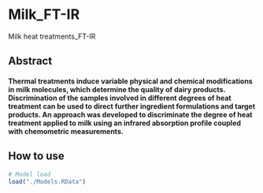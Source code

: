 # Milk_FT-IR
Milk heat treatments_FT-IR

## Abstract

#### Thermal treatments induce variable physical and chemical modifications in milk molecules, which determine the quality of dairy products. Discrimination of the samples involved in different degrees of heat treatment can be used to direct further ingredient formulations and target products. An approach was developed to discriminate the degree of heat treatment applied to milk using an infrared absorption profile coupled with chemometric measurements.


## How to use
```R
# Model load
load("./Models.RData")
```

